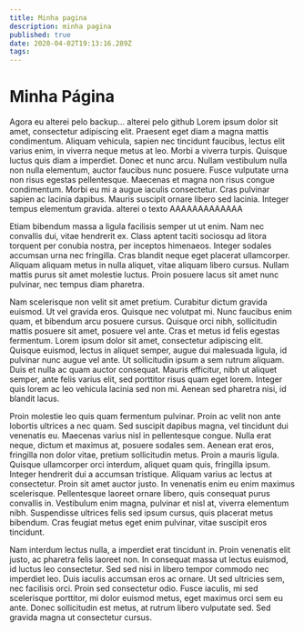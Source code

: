 ```yaml
---
title: Minha pagina
description: minha pagina
published: true
date: 2020-04-02T19:13:16.289Z
tags: 
---
```


# Minha Página
Agora eu alterei pelo backup...
alterei pelo github
Lorem ipsum dolor sit amet, consectetur adipiscing elit. Praesent eget diam a magna mattis condimentum. Aliquam vehicula, sapien nec tincidunt faucibus, lectus elit varius enim, in viverra neque metus at leo. Morbi a viverra turpis. Quisque luctus quis diam a imperdiet. Donec et nunc arcu. Nullam vestibulum nulla non nulla elementum, auctor faucibus nunc posuere. Fusce vulputate urna non risus egestas pellentesque. Maecenas et magna non risus congue condimentum. Morbi eu mi a augue iaculis consectetur. Cras pulvinar sapien ac lacinia dapibus. Mauris suscipit ornare libero sed lacinia. Integer tempus elementum gravida. alterei o texto AAAAAAAAAAAAA

Etiam bibendum massa a ligula facilisis semper ut ut enim. Nam nec convallis dui, vitae hendrerit ex. Class aptent taciti sociosqu ad litora torquent per conubia nostra, per inceptos himenaeos. Integer sodales accumsan urna nec fringilla. Cras blandit neque eget placerat ullamcorper. Aliquam aliquam metus in nulla aliquet, vitae aliquam libero cursus. Nullam mattis purus sit amet molestie luctus. Proin posuere lacus sit amet nunc pulvinar, nec tempus diam pharetra.

Nam scelerisque non velit sit amet pretium. Curabitur dictum gravida euismod. Ut vel gravida eros. Quisque nec volutpat mi. Nunc faucibus enim quam, et bibendum arcu posuere cursus. Quisque orci nibh, sollicitudin mattis posuere sit amet, posuere vel ante. Cras et metus id felis egestas fermentum. Lorem ipsum dolor sit amet, consectetur adipiscing elit. Quisque euismod, lectus in aliquet semper, augue dui malesuada ligula, id pulvinar nunc augue vel ante. Ut sollicitudin ipsum a sem rutrum aliquam. Duis et nulla ac quam auctor consequat. Mauris efficitur, nibh ut aliquet semper, ante felis varius elit, sed porttitor risus quam eget lorem. Integer quis lorem ac leo vehicula lacinia sed non mi. Aenean sed pharetra nisi, id blandit lacus.

Proin molestie leo quis quam fermentum pulvinar. Proin ac velit non ante lobortis ultrices a nec quam. Sed suscipit dapibus magna, vel tincidunt dui venenatis eu. Maecenas varius nisl in pellentesque congue. Nulla erat neque, dictum et maximus at, posuere sodales sem. Aenean erat eros, fringilla non dolor vitae, pretium sollicitudin metus. Proin a mauris ligula. Quisque ullamcorper orci interdum, aliquet quam quis, fringilla ipsum. Integer hendrerit dui a accumsan tristique. Aliquam varius ac lectus at consectetur. Proin sit amet auctor justo. In venenatis enim eu enim maximus scelerisque. Pellentesque laoreet ornare libero, quis consequat purus convallis in. Vestibulum enim magna, pulvinar et nisl at, viverra elementum nibh. Suspendisse ultrices felis sed ipsum cursus, quis placerat metus bibendum. Cras feugiat metus eget enim pulvinar, vitae suscipit eros tincidunt.

Nam interdum lectus nulla, a imperdiet erat tincidunt in. Proin venenatis elit justo, ac pharetra felis laoreet non. In consequat massa ut lectus euismod, id luctus leo consectetur. Sed sed nisi in libero tempor commodo nec imperdiet leo. Duis iaculis accumsan eros ac ornare. Ut sed ultricies sem, nec facilisis orci. Proin sed consectetur odio. Fusce iaculis, mi sed scelerisque porttitor, mi dolor euismod metus, eget maximus orci sem eu ante. Donec sollicitudin est metus, at rutrum libero vulputate sed. Sed gravida magna ut consectetur cursus.

